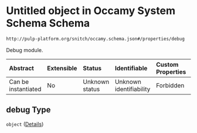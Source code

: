 # Untitled object in Occamy System Schema Schema

```txt
http://pulp-platform.org/snitch/occamy.schema.json#/properties/debug
```

Debug module.

| Abstract            | Extensible | Status         | Identifiable            | Custom Properties | Additional Properties | Access Restrictions | Defined In                                                       |
| :------------------ | :--------- | :------------- | :---------------------- | :---------------- | :-------------------- | :------------------ | :--------------------------------------------------------------- |
| Can be instantiated | No         | Unknown status | Unknown identifiability | Forbidden         | Allowed               | none                | [occamy.schema.json*](occamy.schema.json "open original schema") |

## debug Type

`object` ([Details](occamy-properties-debug.md))
